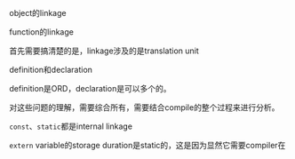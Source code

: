 object的linkage

function的linkage

首先需要搞清楚的是，linkage涉及的是translation unit



definition和declaration

definition是ORD，declaration是可以多个的。



对这些问题的理解，需要综合所有，需要结合compile的整个过程来进行分析。



`const`、`static`都是internal linkage

`extern` variable的storage duration是static的，这是因为显然它需要compiler在

